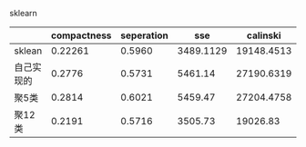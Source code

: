 sklearn

|            | compactness | seperation | sse       | calinski   | davies | Hopkins |
| ---------- | ----------- | ---------- | --------- | ---------- | ------ | ------- |
| sklean     | 0.22261     | 0.5960     | 3489.1129 | 19148.4513 | 1.3583 | 0.9687  |
| 自己实现的 | 0.2776      | 0.5731     | 5461.14   | 27190.6319 | 1.3892 | 0.9691  |
| 聚5类      | 0.2814      | 0.6021     | 5459.47   | 27204.4758 | 1.2525 | 0.9685  |
| 聚12类     | 0.2191      | 0.5716     | 3505.73   | 19026.83   | 1.3935 | 0.9687  |

